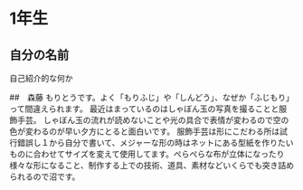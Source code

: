 # 1年生

## 自分の名前
自己紹介的な何か

##　森藤
もりとうです。よく「もりふじ」や「しんどう」、なぜか「ふじもり」って間違えられます。
最近はまっているのはしゃぼん玉の写真を撮ることと服飾手芸。
しゃぼん玉の流れが読めないことや光の具合で表情が変わるので空の色が変わるのが早い夕方にとると面白いです。
服飾手芸は形にこだわる所は試行錯誤し１から自分で書いて、メジャーな形の時はネットにある型紙を作りたいものに合わせてサイズを変えて使用してます。ぺらぺらな布が立体になったり様々な形になること、制作する上での技術、道具、素材などいくらでも突き詰められるので沼です。